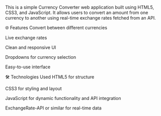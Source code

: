 This is a simple Currency Converter web application built using HTML5, CSS3, and JavaScript. It allows users to convert an amount from one currency to another using real-time exchange rates fetched from an API.

🌐 Features
Convert between different currencies

Live exchange rates

Clean and responsive UI

Dropdowns for currency selection

Easy-to-use interface

🛠️ Technologies Used
HTML5 for structure

CSS3 for styling and layout

JavaScript for dynamic functionality and API integration

ExchangeRate-API or similar for real-time data
